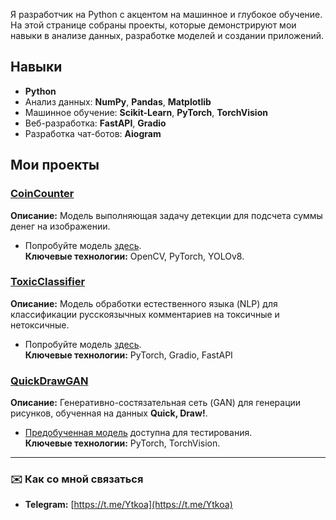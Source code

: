 Я разработчик на Python с акцентом на машинное и глубокое обучение. На этой странице собраны проекты, которые демонстрируют мои навыки в анализе данных, разработке моделей и создании приложений. 

## Навыки  

- **Python**  
- Анализ данных: **NumPy**, **Pandas**, **Matplotlib**  
- Машинное обучение: **Scikit-Learn**, **PyTorch**, **TorchVision**  
- Веб-разработка: **FastAPI**, **Gradio**  
- Разработка чат-ботов: **Aiogram**  

## Мои проекты  

### [CoinCounter](https://github.com/ivanovot/CoinCounter)  
**Описание:** Модель выполняющая задачу детекции для подсчета суммы денег на изображении.  
- Попробуйте модель [здесь](https://huggingface.co/spaces/ytkoa/CoinCounter).  
**Ключевые технологии:** OpenCV, PyTorch, YOLOv8.

### [ToxicClassifier](https://github.com/ivanovot/ToxicClassifier)  
**Описание:** Модель обработки естественного языка (NLP) для классификации русскоязычных комментариев на токсичные и нетоксичные.  
- Попробуйте модель [здесь](https://huggingface.co/spaces/ytkoa/RuCommensClass).  
**Ключевые технологии:** PyTorch, Gradio, FastAPI 

### [QuickDrawGAN](https://github.com/ivanovot/QuckDrawGAN)  
**Описание:** Генеративно-состязательная сеть (GAN) для генерации рисунков, обученная на данных **Quick, Draw!**.  
- [Предобученная модель](https://huggingface.co/spaces/ytkoa/QuckDrawGAN) доступна для тестирования.  
**Ключевые технологии:** PyTorch, TorchVision.  
---

### ✉️ Как со мной связаться  
- **Telegram:** [https://t.me/Ytkoa](https://t.me/Ytkoa)    
